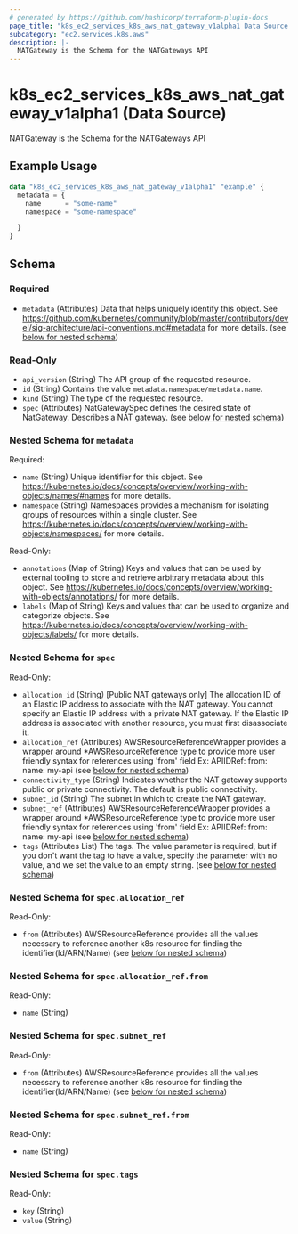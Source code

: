 ```yaml
---
# generated by https://github.com/hashicorp/terraform-plugin-docs
page_title: "k8s_ec2_services_k8s_aws_nat_gateway_v1alpha1 Data Source - terraform-provider-k8s"
subcategory: "ec2.services.k8s.aws"
description: |-
  NATGateway is the Schema for the NATGateways API
---
```


# k8s_ec2_services_k8s_aws_nat_gateway_v1alpha1 (Data Source)

NATGateway is the Schema for the NATGateways API

## Example Usage

```terraform
data "k8s_ec2_services_k8s_aws_nat_gateway_v1alpha1" "example" {
  metadata = {
    name      = "some-name"
    namespace = "some-namespace"

  }
}
```

<!-- schema generated by tfplugindocs -->
## Schema

### Required

- `metadata` (Attributes) Data that helps uniquely identify this object. See https://github.com/kubernetes/community/blob/master/contributors/devel/sig-architecture/api-conventions.md#metadata for more details. (see [below for nested schema](#nestedatt--metadata))

### Read-Only

- `api_version` (String) The API group of the requested resource.
- `id` (String) Contains the value `metadata.namespace/metadata.name`.
- `kind` (String) The type of the requested resource.
- `spec` (Attributes) NatGatewaySpec defines the desired state of NatGateway.  Describes a NAT gateway. (see [below for nested schema](#nestedatt--spec))

<a id="nestedatt--metadata"></a>
### Nested Schema for `metadata`

Required:

- `name` (String) Unique identifier for this object. See https://kubernetes.io/docs/concepts/overview/working-with-objects/names/#names for more details.
- `namespace` (String) Namespaces provides a mechanism for isolating groups of resources within a single cluster. See https://kubernetes.io/docs/concepts/overview/working-with-objects/namespaces/ for more details.

Read-Only:

- `annotations` (Map of String) Keys and values that can be used by external tooling to store and retrieve arbitrary metadata about this object. See https://kubernetes.io/docs/concepts/overview/working-with-objects/annotations/ for more details.
- `labels` (Map of String) Keys and values that can be used to organize and categorize objects. See https://kubernetes.io/docs/concepts/overview/working-with-objects/labels/ for more details.


<a id="nestedatt--spec"></a>
### Nested Schema for `spec`

Read-Only:

- `allocation_id` (String) [Public NAT gateways only] The allocation ID of an Elastic IP address to associate with the NAT gateway. You cannot specify an Elastic IP address with a private NAT gateway. If the Elastic IP address is associated with another resource, you must first disassociate it.
- `allocation_ref` (Attributes) AWSResourceReferenceWrapper provides a wrapper around *AWSResourceReference type to provide more user friendly syntax for references using 'from' field Ex: APIIDRef:  from: name: my-api (see [below for nested schema](#nestedatt--spec--allocation_ref))
- `connectivity_type` (String) Indicates whether the NAT gateway supports public or private connectivity. The default is public connectivity.
- `subnet_id` (String) The subnet in which to create the NAT gateway.
- `subnet_ref` (Attributes) AWSResourceReferenceWrapper provides a wrapper around *AWSResourceReference type to provide more user friendly syntax for references using 'from' field Ex: APIIDRef:  from: name: my-api (see [below for nested schema](#nestedatt--spec--subnet_ref))
- `tags` (Attributes List) The tags. The value parameter is required, but if you don't want the tag to have a value, specify the parameter with no value, and we set the value to an empty string. (see [below for nested schema](#nestedatt--spec--tags))

<a id="nestedatt--spec--allocation_ref"></a>
### Nested Schema for `spec.allocation_ref`

Read-Only:

- `from` (Attributes) AWSResourceReference provides all the values necessary to reference another k8s resource for finding the identifier(Id/ARN/Name) (see [below for nested schema](#nestedatt--spec--allocation_ref--from))

<a id="nestedatt--spec--allocation_ref--from"></a>
### Nested Schema for `spec.allocation_ref.from`

Read-Only:

- `name` (String)



<a id="nestedatt--spec--subnet_ref"></a>
### Nested Schema for `spec.subnet_ref`

Read-Only:

- `from` (Attributes) AWSResourceReference provides all the values necessary to reference another k8s resource for finding the identifier(Id/ARN/Name) (see [below for nested schema](#nestedatt--spec--subnet_ref--from))

<a id="nestedatt--spec--subnet_ref--from"></a>
### Nested Schema for `spec.subnet_ref.from`

Read-Only:

- `name` (String)



<a id="nestedatt--spec--tags"></a>
### Nested Schema for `spec.tags`

Read-Only:

- `key` (String)
- `value` (String)
